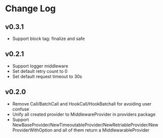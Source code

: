 # Change Log

## v0.3.1
- Support block tag: finalize and safe 

## v0.2.1
- Support logger middleware
- Set default retry count to 0
- Set default request timeout to 30s

## v0.2.0
- Remove Call/BatchCall and HookCall/HookBatchall for avoiding user confuse
- Unify all created provider to MiddlewareProvider in providers package
- Support NewBaseProvider/NewTimeoutableProvider/NewRetriableProvider/NewProviderWithOption and all of them return a MiddlewarableProvider